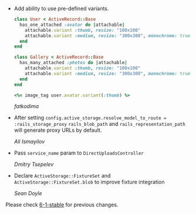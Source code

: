 *   Add ability to use pre-defined variants.

    ```ruby
    class User < ActiveRecord::Base
      has_one_attached :avatar do |attachable|
        attachable.variant :thumb, resize: "100x100"
        attachable.variant :medium, resize: "300x300", monochrome: true
      end
    end

    class Gallery < ActiveRecord::Base
      has_many_attached :photos do |attachable|
        attachable.variant :thumb, resize: "100x100"
        attachable.variant :medium, resize: "300x300", monochrome: true
      end
    end

    <%= image_tag user.avatar.variant(:thumb) %>
    ```

    *fatkodima*

*   After setting `config.active_storage.resolve_model_to_route = :rails_storage_proxy`
    `rails_blob_path` and `rails_representation_path` will generate proxy URLs by default.

    *Ali Ismayilov*

*   Pass `service_name` param to `DirectUploadsController`

    *Dmitry Tsepelev*

*   Declare `ActiveStorage::FixtureSet` and `ActiveStorage::FixtureSet.blob` to
    improve fixture integration

    *Sean Doyle*

Please check [6-1-stable](https://github.com/rails/rails/blob/6-1-stable/activestorage/CHANGELOG.md) for previous changes.
